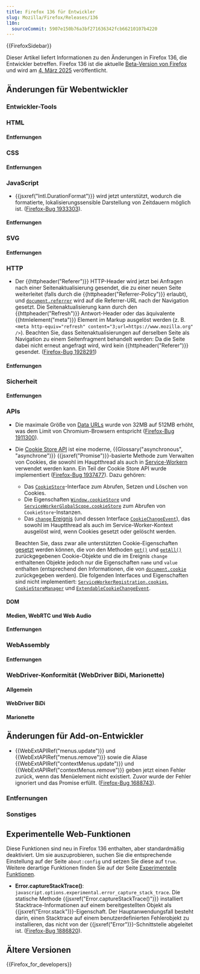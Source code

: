 ```yaml
---
title: Firefox 136 für Entwickler
slug: Mozilla/Firefox/Releases/136
l10n:
  sourceCommit: 5907e150b76a3bf271636342fcb66210107b4220
---
```


{{FirefoxSidebar}}

Dieser Artikel liefert Informationen zu den Änderungen in Firefox 136, die Entwickler betreffen. Firefox 136 ist die aktuelle [Beta-Version von Firefox](https://www.mozilla.org/en-US/firefox/channel/desktop/#beta) und wird am [4. März 2025](https://whattrainisitnow.com/release/?version=136) veröffentlicht.

## Änderungen für Webentwickler

### Entwickler-Tools

### HTML

#### Entfernungen

### CSS

#### Entfernungen

### JavaScript

- {{jsxref("Intl.DurationFormat")}} wird jetzt unterstützt, wodurch die formatierte, lokalisierungssensible Darstellung von Zeitdauern möglich ist. ([Firefox-Bug 1933303](https://bugzil.la/1933303)).

#### Entfernungen

### SVG

#### Entfernungen

### HTTP

- Der {{httpheader("Referer")}} HTTP-Header wird jetzt bei Anfragen nach einer Seitenaktualisierung gesendet, die zu einer neuen Seite weiterleitet (falls durch die {{httpheader("Referrer-Policy")}} erlaubt), und [`document.referrer`](/de/docs/Web/API/Document/referrer) wird auf die Referrer-URL nach der Navigation gesetzt.
  Die Seitenaktualisierung kann durch den {{httpheader("Refresh")}} Antwort-Header oder das äquivalente {{htmlelement("meta")}} Element im Markup ausgelöst werden (z. B. `<meta http-equiv="refresh" content="3;url=https://www.mozilla.org" />`).
  Beachten Sie, dass Seitenaktualisierungen auf derselben Seite als Navigation zu einem Seitenfragment behandelt werden: Da die Seite dabei nicht erneut angefragt wird, wird kein {{httpheader("Referer")}} gesendet.
  ([Firefox-Bug 1928291](https://bugzil.la/1928291))

#### Entfernungen

### Sicherheit

#### Entfernungen

### APIs

- Die maximale Größe von [Data URLs](/de/docs/Web/URI/Schemes/data) wurde von 32MB auf 512MB erhöht, was dem Limit von Chromium-Browsern entspricht ([Firefox-Bug 1911300](https://bugzil.la/1911300)).
- Die [Cookie Store API](/de/docs/Web/API/Cookie_Store_API) ist eine moderne, {{Glossary("asynchronous", "asynchrone")}} {{jsxref("Promise")}}-basierte Methode zum Verwalten von Cookies, die sowohl im Hauptthread als auch in [Service-Workern](/de/docs/Web/API/Service_Worker_API) verwendet werden kann.
  Ein Teil der Cookie Store API wurde implementiert ([Firefox-Bug 1937477](https://bugzil.la/1937477)). Dazu gehören:

  - Das [`CookieStore`](/de/docs/Web/API/CookieStore)-Interface zum Abrufen, Setzen und Löschen von Cookies.
  - Die Eigenschaften [`Window.cookieStore`](/de/docs/Web/API/Window/cookieStore) und [`ServiceWorkerGlobalScope.cookieStore`](/de/docs/Web/API/ServiceWorkerGlobalScope/cookieStore) zum Abrufen von `CookieStore`-Instanzen.
  - Das [`change` Ereignis](/de/docs/Web/API/CookieStore/change_event) (und dessen Interface [`CookieChangeEvent`](/de/docs/Web/API/CookieChangeEvent)), das sowohl im Hauptthread als auch im Service-Worker-Kontext ausgelöst wird, wenn Cookies gesetzt oder gelöscht werden.

  Beachten Sie, dass zwar alle unterstützten Cookie-Eigenschaften [gesetzt](/de/docs/Web/API/CookieStore/get) werden können, die von den Methoden [`get()`](/de/docs/Web/API/CookieStore/get) und [`getAll()`](/de/docs/Web/API/CookieStore/getAll) zurückgegebenen Cookie-Objekte und die im Ereignis `change` enthaltenen Objekte jedoch nur die Eigenschaften `name` und `value` enthalten (entsprechend den Informationen, die von [`document.cookie`](/de/docs/Web/API/Document/cookie) zurückgegeben werden).
  Die folgenden Interfaces und Eigenschaften sind nicht implementiert: [`ServiceWorkerRegistration.cookies`](/de/docs/Web/API/ServiceWorkerRegistration/cookies), [`CookieStoreManager`](/de/docs/Web/API/CookieStoreManager) und [`ExtendableCookieChangeEvent`](/de/docs/Web/API/ExtendableCookieChangeEvent).

#### DOM

#### Medien, WebRTC und Web Audio

#### Entfernungen

### WebAssembly

#### Entfernungen

### WebDriver-Konformität (WebDriver BiDi, Marionette)

#### Allgemein

#### WebDriver BiDi

#### Marionette

## Änderungen für Add-on-Entwickler

- {{WebExtAPIRef("menus.update")}} und {{WebExtAPIRef("menus.remove")}} sowie die Aliase {{WebExtAPIRef("contextMenus.update")}} und {{WebExtAPIRef("contextMenus.remove")}} geben jetzt einen Fehler zurück, wenn das Menüelement nicht existiert. Zuvor wurde der Fehler ignoriert und das Promise erfüllt. ([Firefox-Bug 1688743](https://bugzil.la/1688743)).

### Entfernungen

### Sonstiges

## Experimentelle Web-Funktionen

Diese Funktionen sind neu in Firefox 136 enthalten, aber standardmäßig deaktiviert. Um sie auszuprobieren, suchen Sie die entsprechende Einstellung auf der Seite `about:config` und setzen Sie diese auf `true`. Weitere derartige Funktionen finden Sie auf der Seite [Experimentelle Funktionen](/de/docs/Mozilla/Firefox/Experimental_features).

- **Error.captureStackTrace()**: <code>javascript.options.experimental.error_capture_stack_trace</code>.
  Die statische Methode {{jsxref("Error.captureStackTrace()")}} installiert Stacktrace-Informationen auf einem bereitgestellten Objekt als {{jsxref("Error.stack")}}-Eigenschaft.
  Der Hauptanwendungsfall besteht darin, einen Stacktrace auf einem benutzerdefinierten Fehlerobjekt zu installieren, das nicht von der {{jsxref("Error")}}-Schnittstelle abgeleitet ist.
  ([Firefox-Bug 1886820](https://bugzil.la/1886820)).

## Ältere Versionen

{{Firefox_for_developers}}
